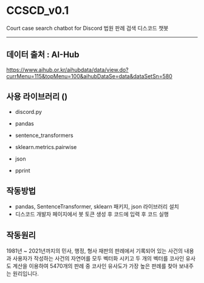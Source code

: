 # CCSCD_v0.1
Court case search chatbot for Discord
법원 판례 검색 디스코드 챗봇

--------
## 데이터 출처 : AI-Hub
https://www.aihub.or.kr/aihubdata/data/view.do?currMenu=115&topMenu=100&aihubDataSe=data&dataSetSn=580

## 사용 라이브러리 ()
 - discord.py
 - pandas
 - sentence_transformers
 - sklearn.metrics.pairwise
 - json
   
 - pprint

## 작동방법
 - pandas, SentenceTransformer, sklearn 패키지, json 라이브러리 설치
 - 디스코드 개발자 페이지에서 봇 토큰 생성 후 코드에 입력 후 코드 실행
 
## 작동원리
1981년 ~ 2021년까지의 민사, 행정, 형사 재판의 판례에서 기록되어 있는 사건의 내용과 사용자가 작성하는 사건의 자연어를 모두 벡터화 시키고 두 개의 벡터를 코사인 유사도 계산을 이용하여 5470개의 판례 중 코사인 유사도가 가장 높은 판례를 찾아 보내주는 원리입니다.
